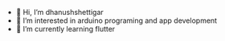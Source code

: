 - 👋 Hi, I’m dhanushshettigar
- 👀 I’m interested in arduino programing and app development
- 🌱 I’m currently learning flutter

<!---
dhanushshettigar/dhanushshettigar is a ✨ special ✨ repository because its `README.md` (this file) appears on your GitHub profile.
You can click the Preview link to take a look at your changes.
--->
